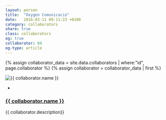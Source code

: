 ```yaml
---
layout: person
title:  "Oxygen Comunicació"
date:   2016-03-11 09:11:23 +0100
category: collaborators
share: true
class: collaborators
og: true
collaborator: 04
og-type: article
---
```


{% assign collaborator_data = site.data.collaborators | where:"id", page.collaborator %}
{% assign collaborator = collaborator_data | first %}
<div class="speaker">
	<div class="photo-wrapper rounded"><img src="/assets/img/sponsors/{{ collaborator.logo }}" alt="{{ collaborator.name }}" class="img-responsive"></div>
	<ul class="speaker-socials">
		<li><a href="mailto:{{ collaborator.email }}"><span class="fa fa-envelope"></span></a></li>
	</ul>
	<h3 class="name"><a href="{{ collaborator.url }}">{{ collaborator.name }}</a></h3>
	<p class="about text-left">{{ collaborator.description}} </p>
</div>
